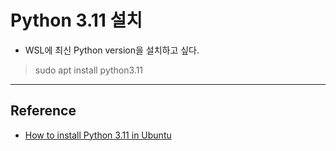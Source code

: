 # Python 3.11 설치
* WSL에 최신 Python version을 설치하고 싶다.
> sudo apt install python3.11
---
## Reference
* [How to install Python 3.11 in Ubuntu ](https://www.debugpoint.com/install-python-3-11-ubuntu/)